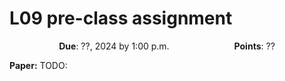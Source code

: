 # L09 pre-class assignment

<p style="text-align: center;">
 <object hspace="50">
 <strong>Due</strong></a>: ??, 2024 by 1:00 p.m.
 </object>
 <object hspace="50">
 <strong>Points</strong></a>: ??
 </object>
</p>

**Paper:** TODO:
